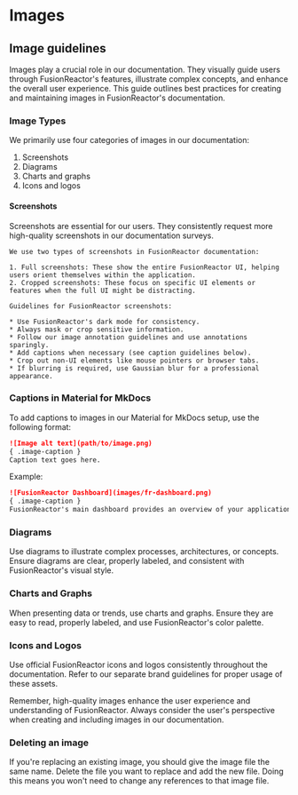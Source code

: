 # Images


## Image guidelines 

Images play a crucial role in our documentation. They visually guide users through FusionReactor's features, illustrate complex concepts, and enhance the overall user experience. This guide outlines best practices for creating and maintaining images in FusionReactor's documentation.



### Image Types

We primarily use four categories of images in our documentation:

1. Screenshots
2. Diagrams
3. Charts and graphs
4. Icons and logos

#### Screenshots

Screenshots are essential for our users. They consistently request more high-quality screenshots in our documentation surveys.

```
We use two types of screenshots in FusionReactor documentation:

1. Full screenshots: These show the entire FusionReactor UI, helping users orient themselves within the application.
2. Cropped screenshots: These focus on specific UI elements or features when the full UI might be distracting.

Guidelines for FusionReactor screenshots:

* Use FusionReactor's dark mode for consistency.
* Always mask or crop sensitive information.
* Follow our image annotation guidelines and use annotations sparingly.
* Add captions when necessary (see caption guidelines below).
* Crop out non-UI elements like mouse pointers or browser tabs.
* If blurring is required, use Gaussian blur for a professional appearance.
```

### Captions in Material for MkDocs

To add captions to images in our Material for MkDocs setup, use the following format:

```markdown
![Image alt text](path/to/image.png)
{ .image-caption }
Caption text goes here.
```

Example:

```markdown
![FusionReactor Dashboard](images/fr-dashboard.png)
{ .image-caption }
FusionReactor's main dashboard provides an overview of your application's performance metrics.
```

### Diagrams

Use diagrams to illustrate complex processes, architectures, or concepts. Ensure diagrams are clear, properly labeled, and consistent with FusionReactor's visual style.

### Charts and Graphs

When presenting data or trends, use charts and graphs. Ensure they are easy to read, properly labeled, and use FusionReactor's color palette.

### Icons and Logos

Use official FusionReactor icons and logos consistently throughout the documentation. Refer to our separate brand guidelines for proper usage of these assets.

Remember, high-quality images enhance the user experience and understanding of FusionReactor. Always consider the user's perspective when creating and including images in our documentation.

### Deleting an image

If you're replacing an existing image, you should give the image file the same name. Delete the file you want to replace and add the new file. Doing this means you won't need to change any references to that image file.